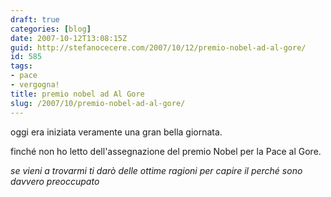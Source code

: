 ```yaml
---
draft: true
categories: [blog]
date: 2007-10-12T13:08:15Z
guid: http://stefanocecere.com/2007/10/12/premio-nobel-ad-al-gore/
id: 585
tags:
- pace
- vergogna!
title: premio nobel ad Al Gore
slug: /2007/10/premio-nobel-ad-al-gore/
---
```


oggi era iniziata veramente una gran bella giornata.
  
finché non ho letto dell'assegnazione del premio Nobel per la Pace al Gore.

_se vieni a trovarmi ti darò delle ottime ragioni per capire il perché sono davvero preoccupato_